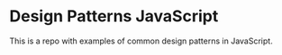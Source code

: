 # Design Patterns JavaScript

This is a repo with examples of common design patterns in JavaScript. 
